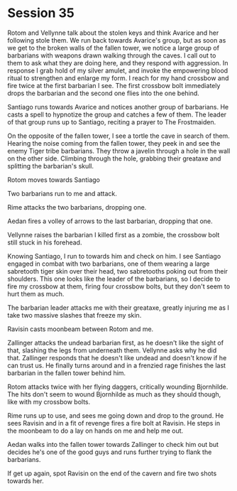 # Session 35
Rotom and Vellynne talk about the stolen keys and think Avarice and her following stole them. We run back towards Avarice's group, but as soon as we get to the broken walls of the fallen tower, we notice a large group of barbarians with weapons drawn walking through the caves. I call out to them to ask what they are doing here, and they respond with aggression. In response I grab hold of my silver amulet, and invoke the empowering blood ritual to strengthen and enlarge my form. I reach for my hand crossbow and fire twice at the first barbarian I see. The first crossbow bolt immediately drops the barbarian and the second one flies into the one behind.

Santiago runs towards Avarice and notices another group of barbarians. He casts a spell to hypnotize the group and catches a few of them. The leader of that group runs up to Santiago, reciting a prayer to The Frostmaiden.

On the opposite of the fallen tower, I see a tortle  the cave in search of them. Hearing the noise coming from the fallen tower, they peek in and see the enemy Tiger tribe barbarians. They throw a javelin through a hole in the wall on the other side. Climbing through the hole, grabbing their greataxe and splitting the barbarian's skull.

Rotom moves towards Santiago

Two barbarians run to me and attack.

Rime attacks the two barbarians, dropping one.

Aedan fires a volley of arrows to the last barbarian, dropping that one.

Vellynne raises the barbarian I killed first as a zombie, the crossbow bolt still stuck in his forehead.

Knowing Santiago, I run to towards him and check on him. I see Santiago engaged in combat with two barbarians, one of them wearing a large sabretooth tiger skin over their head, two sabretooths poking out from their shoulders. This one looks like the leader of the barbarians, so I decide to fire my crossbow at them, firing four crossbow bolts, but they don't seem to hurt them as much.

The barbarian leader attacks me with their greataxe, greatly injuring me as I take two massive slashes that freeze my skin.

Ravisin casts moonbeam between Rotom and me.

Zallinger attacks the undead barbarian first, as he doesn't like the sight of that, slashing the legs from underneath them. Vellynne asks why he did that. Zallinger responds that he doesn't like undead and doesn't know if he can trust us. He finally turns around and in a frenzied rage finishes the last barbarian in the fallen tower behind him.

Rotom attacks twice with her flying daggers, critically wounding Bjornhilde. The hits don't seem to wound Bjornhilde as much as they should though, like with my crossbow bolts.

Rime runs up to use, and sees me going down and drop to the ground. He sees Ravisin and in a fit of revenge fires a fire bolt at Ravisin. He steps in the moonbeam to do a lay on hands on me and help me out.

Aedan walks into the fallen tower towards Zallinger to check him out but decides he's one of the good guys and runs further trying to flank the barbarians.

If get up again, spot Ravisin on the end of the cavern and fire two shots towards her.